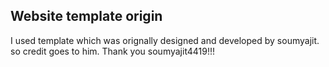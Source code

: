 <h2>
  Website template origin
</h2>

I used template which was orignally designed and developed by soumyajit. so credit goes to him. Thank you soumyajit4419!!!
